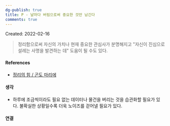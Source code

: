 ```yaml
---
dg-publish: true
title: P - 날마다 버림으로써 중요한 것만 남긴다
comments: true
---
```


Created: 2022-02-16

>정리함으로써 자신의 가치나 현재 중요한 관심사가 분명해지고 "자신이 진심으로 설레는 사명을 발견하는 데" 도움이 될 수도 있다.  

#### References
- [정리의 힘 / 곤도 마리에](https://slowdive14.tistory.com/1299583)

#### 생각
- 하루에 조금씩이라도 필요 없는 데이터나 물건을 버리는 것을 습관화할 필요가 있다. 불확실한 상황일수록 더욱 노이즈를 걷어낼 필요가 있다.

#### 연결
